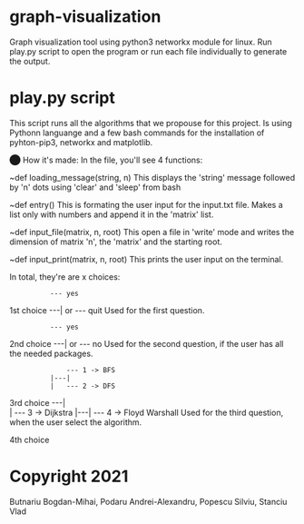 # graph-visualization

Graph visualization tool using python3 networkx module for linux.
Run play.py script to open the program or run each file individually to generate the output.

# play.py script

This script runs all the algorithms that we propouse for this project. Is using Pythonn languange and
a few bash commands for the installation of pyhton-pip3, networkx and matplotlib.

⬤ How it's made:
In the file, you'll see 4 functions:

~def loading_message(string, n)
    This displays the 'string' message followed by 'n' dots using 'clear' and 'sleep' from bash

~def entry()
    This is formating the user input for the input.txt file. Makes a list only with numbers and append it 
    in the 'matrix' list.

~def input_file(matrix, n, root)
    This open a file in 'write' mode and writes the dimension of matrix 'n', the 'matrix' and the starting root.

~def input_print(matrix, n, root)
    This prints the user input on the terminal.

In total, they're are x choices:

              --- yes
1st choice ---|   or
              --- quit
    Used for the first question.


              --- yes
2nd choice ---|   or
              --- no
    Used for the second question, if the user has all the needed packages.
             

                  --- 1 -> BFS
              |---|
              |   --- 2 -> DFS
3rd choice ---|   
              |   --- 3 -> Dijkstra
              |---| 
                  --- 4 -> Floyd Warshall
    Used for the third question, when the user select the algorithm.


4th choice

# Copyright 2021

Butnariu Bogdan-Mihai,
Podaru Andrei-Alexandru,
Popescu Silviu,
Stanciu Vlad
